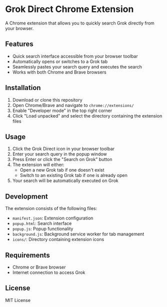 # Grok Direct Chrome Extension

A Chrome extension that allows you to quickly search Grok directly from your browser.

## Features

- Quick search interface accessible from your browser toolbar
- Automatically opens or switches to a Grok tab
- Seamlessly pastes your search query and executes the search
- Works with both Chrome and Brave browsers

## Installation

1. Download or clone this repository
2. Open Chrome/Brave and navigate to `chrome://extensions/`
3. Enable "Developer mode" in the top right corner
4. Click "Load unpacked" and select the directory containing the extension files

## Usage

1. Click the Grok Direct icon in your browser toolbar
2. Enter your search query in the popup window
3. Press Enter or click the "Search on Grok" button
4. The extension will either:
   - Open a new Grok tab if one doesn't exist
   - Switch to an existing Grok tab if one is already open
5. Your search will be automatically executed on Grok

## Development

The extension consists of the following files:
- `manifest.json`: Extension configuration
- `popup.html`: Search interface
- `popup.js`: Popup functionality
- `background.js`: Background service worker for tab management
- `icons/`: Directory containing extension icons

## Requirements

- Chrome or Brave browser
- Internet connection to access Grok

## License

MIT License 